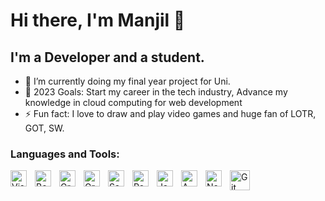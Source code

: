 # Hi there, I'm Manjil 👋 

## I'm a Developer and a student.

- 🌱 I’m currently doing my final year project for Uni.
- 🥅 2023 Goals: Start my career in the tech industry, Advance my knowledge in cloud computing for web development
- ⚡ Fun fact: I love to draw and play video games and huge fan of LOTR, GOT, SW.

### Languages and Tools:

<img align="left" alt="Visual Studio Code" width="26px" src="https://cdn.jsdelivr.net/gh/devicons/devicon/icons/vscode/vscode-original.svg" style="padding-right:10px;" />
<img align="left" alt="Bootstrap" width="26px" src="https://img.icons8.com/color/344/bootstrap.png" style="padding-right:10px;" />
<img align="left" alt="GraphQL" width="26px" src="https://www.vectorlogo.zone/logos/typescriptlang/typescriptlang-icon.svg" style="padding-right:10px;" />
<img align="left" alt="GraphQL" width="26px" src="https://www.vectorlogo.zone/logos/graphql/graphql-icon.svg" style="padding-right:10px;" />
<img align="left" alt="SaSS" width="26px" src="https://www.vectorlogo.zone/logos/sass-lang/sass-lang-icon.svg" style="padding-right:10px;" />
<img align="left" alt="React" width="26px" src="https://cdn.jsdelivr.net/gh/devicons/devicon/icons/react/react-original.svg" style="padding-right:10px;" />
<img align="left" alt="Java" width="26px" src="https://img.icons8.com/color/344/java-coffee-cup-logo--v1.png" style="padding-right: 10px;" />
<img align="left" alt="AWS" width="26px" src="https://img.icons8.com/color/344/amazon-web-services.png" style="padding-right: 10px;" />
<img align="left" alt="Node.js" width="26px" src="https://cdn.jsdelivr.net/gh/devicons/devicon/icons/nodejs/nodejs-original.svg" style="padding-right:10px;" />
<img align="left" alt="Git" width="32px" src="https://img.icons8.com/color/344/git.png" style="padding-right:10px;" />

